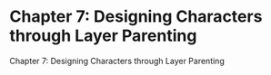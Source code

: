 # Chapter 7:  Designing Characters through Layer Parenting
Chapter 7:  Designing Characters through Layer Parenting

